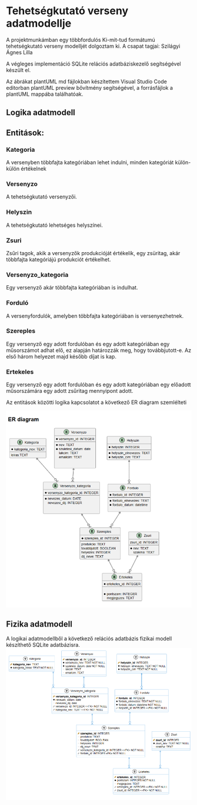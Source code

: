 # Tehetségkutató verseny adatmodellje
A projektmunkámban egy többfordulós Ki-mit-tud formátumú tehetségkutató verseny modelljét dolgoztam ki.
A csapat tagjai: Szilágyi Ágnes Lilla

A végleges implementáció SQLite relációs adatbáziskezelő segítségével készült el.

Az ábrákat plantUML md fájlokban készítettem Visual Studio Code editorban plantUML preview bővítmény segítségével, a forrásfájlok a plantUML mappába találhatóak.


## Logika adatmodell
## Entitások:
### Kategoria 
A versenyben többfajta kategóriában lehet indulni, minden kategóriát külön-külön értékelnek
### Versenyzo 
A tehetségkutató versenyzői.
### Helyszin
A tehetségkutató lehetséges helyszínei.
### Zsuri
Zsűri tagok, akik a versenyzők produkcióját értékelik, egy zsüritag, akár többfajta kategóriájú produkciót értékelhet.
### Versenyzo_kategoria
Egy versenyző akár többfajta kategóriában is indulhat.
### Forduló
A versenyfordulók, amelyben többfajta kategóriában is versenyezhetnek.

### Szereples
Egy versenyző  egy adott fordulóban és egy adott kategóriában egy műsorszámot adhat elő, ez alapján határozzák meg, hogy továbbjutott-e. Az első három helyezet majd később díjat is kap.
### Ertekeles
Egy versenyző  egy adott fordulóban és egy adott kategóriában egy előadott műsorszámára egy adott zsűritag mennyipont adott.

Az entitások közötti logika kapcsolatot a következő ER diagram szemlélteti

![Logikai ER diagram](logical.png)

## Fizika adatmodell
A logikai adatmodellből a következő relációs adatbázis fizikai modell készíthető SQLite adatbázisra.
![Fizika ER diagram](physical.png)
